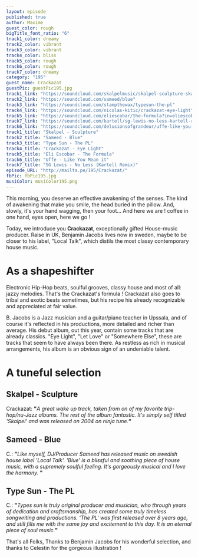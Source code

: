 ```yaml
---
layout: episode
published: true
author: Maxime
guest_color: rough
bigTitle_font_ratio: "6"
track1_color: dreamy
track2_color: vibrant
track3_color: vibrant
track4_color: bliss
track5_color: rough
track6_color: rough
track7_color: dreamy
category: "195"
guest_name: Crackazat
guestPic: guestPic195.jpg
track1_link: "https://soundcloud.com/skalpelmusic/skalpel-sculpture-skalpel"
track2_link: "https://soundcloud.com/sameed/blue"
track3_link: "https://soundcloud.com/stampthewax/typesun-the-pl"
track4_link: "https://soundcloud.com/nicolas-kitic/crackazat-eye-light"
track5_link: "https://soundcloud.com/eliescobar/the-formula?in=eliescobar/sets/up-all-night-digital-version"
track7_link: "https://soundcloud.com/kartell/sg-lewis-no-less-kartell-remix-1"
track6_link: "https://soundcloud.com/delusionsofgrandeur/uffe-like-you-mean-it-delusions-of-grandeur-96kbps?in=delusionsofgrandeur/sets/uffe-like-you-mean-it-ep"
track1_title: "Skalpel - Sculpture"
track2_title: "Sameed - Blue"
track3_title: "Type Sun - The PL"
track4_title: "Crackazat - Eye Light"
track5_title: "Eli Escobar - The Formula"
track6_title: "Uffe - Like You Mean it"
track7_title: "SG Lewis - No Less (Kartell Remix)"
episode_URL: "http://mailta.pe/195/Crackazat/"
fbPic: fbPic195.jpg
musiColor: musiColor195.png
---
```





<p id="introduction">
This morning, you deserve an effective awakening of the senses. The kind of awakening that make you smile, the head buried in the pillow. And, slowly, it's your hand wagging, then your foot... And here we are ! coffee in one hand, eyes open, here we go !   

Today, we introduce you ****Crackazat****, exceptionally gifted House-music producer. Raise in UK, Benjamin Jacobs lives now in sweden, maybe to be closer to his label, "Local Talk", which distils the most classy contemporary house music.</p>

# As a shapeshifter
Electronic Hip-Hop beats, soulful grooves, classy house and most of all: jazzy melodies. That's the Crackazat's formula ! Crackazat also goes to tribal and exotic beats sometimes, but his recipe his already recognizable and appreciated at fair value. 

B. Jacobs is a Jazz musician and a guitar/piano teacher in Upssala, and of course it's reflected in his productions, more detailed and richer than average. His debut album, out this year, contain some tracks that are already classics. "Eye Light", "Let Love" or "Somewhere Else", these are tracks that seem to have always been there. As restless as rich in musical arrangements, his album is an obvious sign of an undeniable talent.

# A tuneful selection
 
## Skalpel - Sculpture
Crackazat: **"**_A great wake up track, taken from on of my favorite trip-hop/nu-Jazz albums. The rest of the album fantastic. It's simply self titled 'Skalpel' and was released on 2004 on ninja tune._**“**
 
## Sameed - Blue
C.: **"**_Like myself, DJ/Producer Sameed has released music on swedish house label 'Local Talk'. 'Blue' is a blissful and soothing piece of house music, with a supremely soulful feeling. It's gorgeously musical and I love the harmony._ **"**
 
## Type Sun - The PL
C.: **"**_Types sun is truly original producer and musician, who through years of dedication and craftsmanship, has created some truly timeless songwriting and productions. 'The PL' was first released over 8 years ago, and still fills me with the same joy and excitement to this day. It is an eternal piece of soul music._**"**
 
<p id="outroduction">
That's all Folks, Thanks to Benjamin Jacobs for his wonderful selection, and thanks to Celestin for the gorgeous illustration !  
</p>

